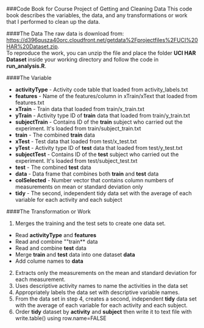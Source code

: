 ###Code Book for Course Project of Getting and Cleaning Data
This code book describes the variables, the data, and any transformations or work that I performed to clean up the data.

####The Data
The raw data is download from:  
https://d396qusza40orc.cloudfront.net/getdata%2Fprojectfiles%2FUCI%20HAR%20Dataset.zip.  
To reproduce the work, you can unzip the file and place the folder **UCI HAR Dataset** inside your working directory and follow the code in **run_analysis.R**.

####The Variable
- **activityType** - Activity code table that loaded from activity_labels.txt
- **features** - Name of the features/column in xTrain/xText that loaded from features.txt
- **xTrain** - Train data that loaded from train/x_train.txt
- **yTrain** - Activity type ID of **train** data that loaded from train/y_train.txt
- **subjectTrain** - Contains ID of the **train** subject who carried out the experiment. It's loaded from train/subject_train.txt
- **train** - The combined **train** data
- **xTest** - Test data that loaded from test/x_test.txt
- **yTest** - Activity type ID of **test** data that loaded from test/y_test.txt
- **subjectTest** - Contains ID of the **test** subject who carried out the experiment. It's loaded from test/subject_test.txt
- **test** - The combined **test** data
- **data** - Data frame that combines both **train** and **test** data
- **colSelected** - Number vector that contains column numbers of measurements on mean or standard deviation only
- **tidy** - The second, independent tidy data set with the average of each variable for each activity and each subject

####The Transformation or Work
1. Merges the training and the test sets to create one data set.
  - Read **activityType** and **features**
  - Read and combine ""train** data
  - Read and combine **test** data
  - Merge **train** and **test** data into one dataset **data**
  - Add colume names to **data**
2. Extracts only the measurements on the mean and standard deviation for each measurement.
3. Uses descriptive activity names to name the activities in the data set
4. Appropriately labels the data set with descriptive variable names. 
5. From the data set in step 4, creates a second, independent **tidy** data set with the average of each variable for each activity and each subject.
6. Order **tidy** dataset by **activity** and **subject** then write it to text file with write.table() using row.name=FALSE
